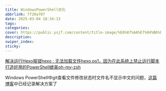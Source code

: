 ```yaml
---
title: WindowsPowerShell优化
abbrlink: 7f20a787
date: 2025-03-04 18:34:13
tags:
categories:
cover: https://public.ysjf.com/content/title-image/%E8%87%AA%E7%84%B6%E9%A3%8E%E6%99%AF-%E5%86%B7%E5%98%8E%E6%8E%AA-05-%E5%85%A8%E6%99%AF.jpg
description:
swiper_index:
sticky:
---
```


[解决运行Hexo报错hexo : 无法加载文件hexo.ps1，因为在此系统上禁止运行脚本](https://blog.csdn.net/qq_42951560/article/details/123678786)
[打造好用的PowerShell媲美oh-my-zsh](https://blog.unclezs.com/pages/9b6e12)

Windows PowerShell中git查看文件修改状态时文件名不显示中文的问题，[这篇博客]()中已经记录解决方案了
